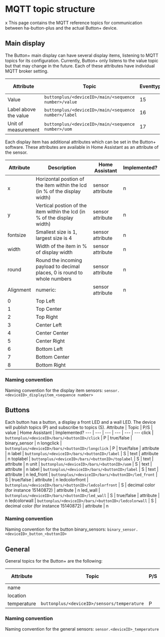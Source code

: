 # MQTT topic structure

x
This page contains the MQTT reference topics for communication between ha-button-plus and the actual Button+ device.

## Main display
The Button+ main display can have several display items, listening to MQTT topics for its configuration. Currently, Button+ only listens to the value topic but that may change in the future. Each of these attributes have individual MQTT broker setting.

Attribute | Topic | Eventtype | Future | Home Assistant
 --- | --- | --- | --- | ---
 Value | `buttonplus/<deviceID>/main/<sequence number>/value`  | 15 | | sensor
 Label above the value | `buttonplus/<deviceID>/main/<sequence number>/label`  | 16 | x | sensor attribute
 Unit of measurement | `buttonplus/<deviceID>/main/<sequence number>/uom` |  17 | x | sensor attribute

Each display item has additional attributes which can be set in the Button+ software. These attributes are available in Home Assistant as an attribute of the sensor.

Attribute | Description | Home Assistant | Implemented?
--- | --- | --- | ---
x | Horizontal postion of the item within the lcd (in % of the display width) | sensor attribute | n
y | Vertical postion of the item within the lcd (in % of the display width)| sensor attribute| n
fontsize | Smallest size is 1, largest size is 4| sensor attribute | n
width | Width of the item in % of display width| sensor attribute | n
round | Round the incoming payload to decimal places, 0 is round to whole numbers| sensor attribute | n
Alignment | numeric: | sensor attribute | n
0            | Top Left
1            | Top Center
2            | Top Right
3            | Center Left
4            | Center Center
5            | Center Right
6            | Bottom Left
7            | Bottom Center
8            | Bottom Right    

### Naming convention
Naming convention for the display item sensors:
`sensor.<deviceID>_displayitem_<sequence number>`

## Buttons
Each button has a button, a display a front LED and a wall LED. The device will publish topics (P) and subscribe to topics (S).
Attribute | Topic | P/S | value | Home Assistant | Implemented?
--- | --- | --- | --- | --- | ---
click | `buttonplus/<deviceID>/bars/<buttonID>/click` | P | true/false | binary_sensor | n
longclick | `buttonplus/<deviceID>/bars/<buttonID>/longclick` | P | true/false | attribute | n
label | `buttonplus/<deviceID>/bars/<buttonID>/label` | S | text | attribute | n
toplabel | `buttonplus/<deviceID>/bars/<buttonID>/toplabel` | S | text | attribute | n
unit | `buttonplus/<deviceID>/bars/<buttonID>/uom` | S | text | attribute | n
label | `buttonplus/<deviceID>/bars/<buttonID>/label` | S | text | attribute | n
led_front | `buttonplus/<deviceID>/bars/<buttonID>/led_front` | S | true/false | attribute | n
ledcolorfront | `buttonplus/<deviceID>/bars/<buttonID>/ledcolorfront` | S | decimal color (for instance 15140872) | attribute | n
led_wall | `buttonplus/<deviceID>/bars/<buttonID>/led_wall` | S | true/false | attribute | n
ledcolorwall | `buttonplus/<deviceID>/bars/<buttonID>/ledcolorwall` | S | decimal color (for instance 15140872) | attribute | n

### Naming convention
Naming convention for the button binary_sensors:
`binary_sensor.<deviceID>_button_<buttonID>`

## General
General topics for the Button+ are the following:

Attribute | Topic | P/S | value | Home Assistant
--- | --- | --- | --- | ---
name | | | 
location |||
temperature | `buttonplus/<deviceID>/sensors/temperature` | P | number | sensor

### Naming convention
Naming convention for the general sensors:
`sensor.<deviceID>_temperature`